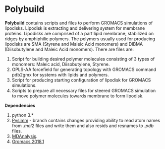 # Polybuild

**Polybuild** contains scripts and files to perform GROMACS simulations of lipodisks. Lipodisk is extracting and delivering system for membrane proteins. Lipodisks are comprised of a part lipid membrane, stabilized on ridges by amphiphilic polymers. The polymers usually used for producing lipodisks are SMA (Styrene and Maleic Acid monomers) and DIBMA (Diisobutylene and Maleic Acid monomers).
There are  files are:

1. Script for building desired polymer molecules consisting of 3 types of monomers: Maleic acid, Diisobutylene, Styrene.
2. OPLS-AA forcefield for generating topology with GROMACS command pdb2gmx for systems with lipids and polymers.
3. Script for producing starting configuration of lipodisk for GROMACS simulations.
4. Scripts to prepare all necessary files for steered GROMACS simulation to move polymer molecules towards membrane to form lipodisk.

**Dependencies**
1. python 3.*
2. [Pysimm](https://github.com/Tarasovk49/pysimm) - branch contains changes providing ability to read atom names from *.mol2* files and write them and also resids and resnames to *.pdb* files.
3. [MDAnalysis](https://github.com/MDAnalysis/mdanalysis).
4. [Gromacs 2018.1](http://www.gromacs.org/)
